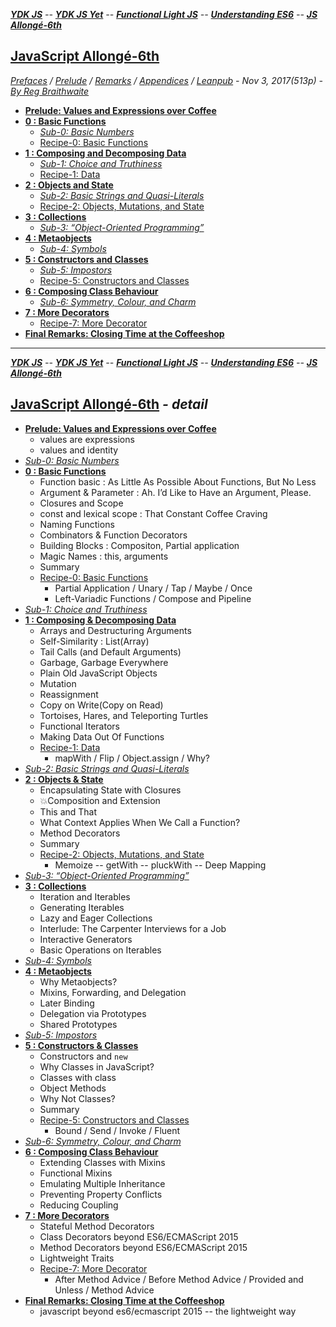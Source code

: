 <a name="top"></a>
***[YDK JS]** -- **[YDK JS Yet]** -- **[Functional Light JS]** -- **[Understanding ES6]** -- **[JS Allongé-6th]***   

[YDK JS]: https://github.com/ky27100/You-Dont-Know-JS/tree/1st-ed/toc.md#top
[YDK JS Yet]: https://github.com/ky27100/You-Dont-Know-JS/blob/2nd-ed/toc.md#top
[Functional Light JS]: https://github.com/ky27100/Functional-Light-JS/blob/master/manuscript/toc.md#top
[Understanding ES6]: https://github.com/ky27100/understandinges6/blob/master/manuscript/toc.md#top
[JS Allongé-6th]: https://github.com/ky27100/javascript-allonge-six/blob/master/myAllonge/markdown/toc.md#top

## [JavaScript Allongé-6th](#middle)
*[Prefaces](book_1_preface.md) / [Prelude](book_2_prelude.md) / [Remarks](book_3_closing-time.md) / [Appendices](book_4_appendices.md) / [Leanpub](https://leanpub.com/javascriptallongesix/read#leanpub-auto-about-javascript-allong) - Nov 3, 2017(513p) - [By Reg Braithwaite](https://github.com/raganwald)* 

* [**Prelude: Values and Expressions over Coffee**](book_2_prelude.md#prelude-values-and-expressions-over-coffee)
* [**0 : Basic Functions**](main_0_functions.md)
	* [*Sub-0: Basic Numbers*](sub_0_numbers.md) 
	* [Recipe-0: Basic Functions](main_0r_functions.md)  
* [**1 : Composing and Decomposing Data**](main_1_Composing.md)
	* [*Sub-1: Choice and Truthiness*](sub_1_choice.md) 	
	* [Recipe-1: Data](main_1r_Composing.md) 
* [**2 : Objects and State**](main_2_objects.md)
	* [*Sub-2: Basic Strings and Quasi-Literals*](sub_2_strings.md)	
	* [Recipe-2: Objects, Mutations, and State](main_2r_objects.md)   
* [**3 : Collections**](main_3_collections.md)
	* [*Sub-3: “Object-Oriented Programming”*](sub_3_oop.md)  
* [**4 : Metaobjects**](main_4_metaobjects.md)
	* [*Sub-4: Symbols*](sub_4_symbols.md) 
* [**5 : Constructors and Classes**](main_5_constructors.md)
	* [*Sub-5: Impostors*](sub_5_impostors.md) 
	* [Recipe-5: Constructors and Classes](main_5r_constructors.md)   
* [**6 : Composing Class Behaviour**](main_6_classes.md)
	* [*Sub-6: Symmetry, Colour, and Charm*](sub_6_colours.md)
* [**7 : More Decorators**](main_7_dedorators.md)   
	* [Recipe-7: More Decorator](main_7r_dedorators.md)   
* [**Final Remarks: Closing Time at the Coffeeshop**](book_3_closing-time.md#closing-time-at-the-coffeeshop-final-remarks)

---
<a name="middle"></a>
***[YDK JS]** -- **[YDK JS Yet]** -- **[Functional Light JS]** -- **[Understanding ES6]** -- **[JS Allongé-6th]***   

## [JavaScript Allongé-6th](#top) *- detail*

* [**Prelude: Values and Expressions over Coffee**](book_2_prelude.md#prelude-values-and-expressions-over-coffee)        
	* values are expressions 
	* values and identity  
* [*Sub-0: Basic Numbers*](sub_0_numbers.md) 
* [**0 : Basic Functions**](main_0_functions.md)
	* Function basic : As Little As Possible About Functions, But No Less
	* Argument & Parameter : Ah. I’d Like to Have an Argument, Please.   
	* Closures and Scope   
	* const and lexical scope : That Constant Coffee Craving   
	* Naming Functions     
	* Combinators & Function Decorators  
	* Building Blocks : Compositon, Partial application   
	* Magic Names : this, arguments     
	* Summary
	* [Recipe-0: Basic Functions](main_0r_functions.md)
		* Partial Application / Unary / Tap / Maybe / Once 
		* Left-Variadic Functions / Compose and Pipeline
* [*Sub-1: Choice and Truthiness*](sub_1_choice.md)  
* [**1 : Composing & Decomposing Data**](main_1_Composing.md)
	* Arrays and Destructuring Arguments
	* Self-Similarity : List(Array)
	* Tail Calls (and Default Arguments)   
	* Garbage, Garbage Everywhere   
	* Plain Old JavaScript Objects 
	* Mutation
	* Reassignment
	* Copy on Write(Copy on Read)   
	* Tortoises, Hares, and Teleporting Turtles   
	* Functional Iterators
	* Making Data Out Of Functions   
	* [Recipe-1: Data](main_1r_Composing.md)   
		* mapWith / Flip / Object.assign / Why?     
* [*Sub-2: Basic Strings and Quasi-Literals*](sub_2_strings.md)   
* [**2 : Objects & State**](main_2_objects.md)
	* Encapsulating State with Closures
	* :boom:Composition and Extension
	* This and That 
	* What Context Applies When We Call a Function?
	* Method Decorators
	* Summary
	* [Recipe-2: Objects, Mutations, and State](main_2r_objects.md)   
		* Memoize -- getWith -- pluckWith -- Deep Mapping   
* [*Sub-3: “Object-Oriented Programming”*](sub_3_oop.md)  
* [**3 : Collections**](main_3_collections.md)
	* Iteration and Iterables   
	* Generating Iterables   
	* Lazy and Eager Collections   
	* Interlude: The Carpenter Interviews for a Job   
	* Interactive Generators   
	* Basic Operations on Iterables   
* [*Sub-4: Symbols*](sub_4_symbols.md)   
* [**4 : Metaobjects**](main_4_metaobjects.md#life-on-the-plantation-metaobjects)
	* Why Metaobjects? 
	* Mixins, Forwarding, and Delegation       
	* Later Binding     
	* Delegation via Prototypes    
	* Shared Prototypes    
* [*Sub-5: Impostors*](sub_5_impostors.md)   
* [**5 : Constructors & Classes**](main_5_constructors.md#finish-the-cup-constructors-and-classes)
	* Constructors and `new`    
	* Why Classes in JavaScript?    
	* Classes with class    
	* Object Methods    
	* Why Not Classes?    
	* Summary 
	* [Recipe-5: Constructors and Classes](main_5r_constructors.md)   
		* Bound / Send / Invoke / Fluent   
* [*Sub-6: Symmetry, Colour, and Charm*](sub_6_colours.md#colourful-mugs-symmetry-colour-and-charm)   
* [**6 : Composing Class Behaviour**](main_6_classes.md#con-panna-composing-class-behaviour)
	* Extending Classes with Mixins    
	* Functional Mixins    
	* Emulating Multiple Inheritance   
	* Preventing Property Conflicts    
	* Reducing Coupling    
* [**7 : More Decorators**](main_7_dedorators.md#more-decorators)   
	* Stateful Method Decorators    
	* Class Decorators beyond ES6/ECMAScript 2015    
	* Method Decorators beyond ES6/ECMAScript 2015    
	* Lightweight Traits    
	* [Recipe-7: More Decorator](main_7r_dedorators.md)   
		* After Method Advice / Before Method Advice / Provided and Unless / Method Advice      
* [**Final Remarks: Closing Time at the Coffeeshop**](book_3_closing-time.md#closing-time-at-the-coffeeshop-final-remarks)   
	* javascript beyond es6/ecmascript 2015 -- the lightweight way    
